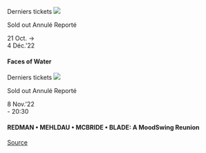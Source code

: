 [](https://www.bozar.be/fr/calendrier/faces-water)

Derniers tickets ![](https://www.bozar.be/sites/default/files/styles/small_card_landscape/public/efficy/images/2855156_2022_biella-exhibition_schubert_sony8574_web2.jpg?h=d627821a&itok=g7CU4vfh) 

Sold out Annulé Reporté

21 Oct. →  
4 Déc.'22

#### Faces of Water

[](https://www.bozar.be/fr/calendrier/redman-mehldau-mcbride-blade-moodswing-reunion)

Derniers tickets ![](https://www.bozar.be/sites/default/files/styles/small_card_landscape/public/efficy/images/2817824_20221108_moodswing_c_michael_wilson.jpg?h=242cd5c8&itok=WjTx5_PA) 

Sold out Annulé Reporté

8 Nov.'22  
\- 20:30

#### REDMAN • MEHLDAU • MCBRIDE • BLADE: A MoodSwing Reunion

[Source](https://www.bozar.be/fr/search?contentType=event&searchQuery=joshua)